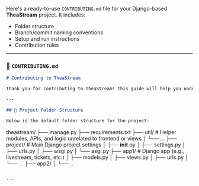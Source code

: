 Here's a ready-to-use `CONTRIBUTING.md` file for your Django-based **TheaStream** project. It includes:

* Folder structure
* Branch/commit naming conventions
* Setup and run instructions
* Contribution rules

---

### 📄 `CONTRIBUTING.md`

```markdown
# Contributing to TheaStream

Thank you for contributing to TheaStream! This guide will help you understand the project structure, naming conventions, and how to set up your local development environment.

---

## 📁 Project Folder Structure

Below is the default folder structure for the project:

```

theastream/
├── manage.py
├── requirements.txt
├── util/               # Helper modules, APIs, and logic unrelated to frontend or views
│   └── ...
├── project/            # Main Django project settings
│   ├── **init**.py
│   ├── settings.py
│   ├── urls.py
│   ├── wsgi.py
│   └── asgi.py
├── app1/               # Django app (e.g., livestream, tickets, etc.)
│   ├── models.py
│   ├── views.py
│   ├── urls.py
│   └── ...
├── app2/
│   └── ...

```

---
